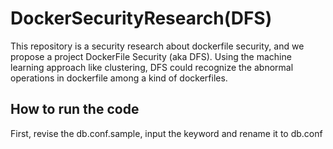 # DockerSecurityResearch(DFS)

This repository is a security research about dockerfile security, and we propose a project DockerFile Security (aka DFS).
 Using the machine learning approach like clustering, DFS could recognize the abnormal operations in dockerfile among a kind of dockerfiles.

## How to run the code

First, revise the db.conf.sample, input the keyword and rename it to db.conf

